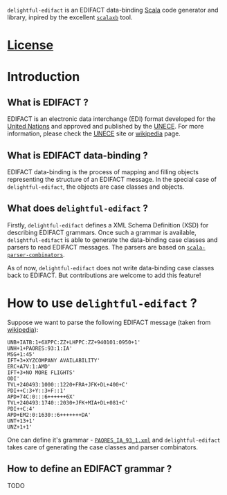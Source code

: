 `delightful-edifact` is an EDIFACT data-binding [Scala](https://www.scala-lang.org/) code generator and library, inpired
by the excellent [`scalaxb`](https://scalaxb.org/) tool.

# [License](LICENSE.md)

# Introduction

## What is EDIFACT ?

EDIFACT is an electronic data interchange (EDI) format developed for the [United Nations](https://www.un.org/)
and approved and published by the [UNECE](https://www.unece.org/). For more information, please check the
[UNECE](https://www.unece.org/) site or [wikipedia](https://en.wikipedia.org/wiki/EDIFACT) page.

## What is EDIFACT data-binding ?

EDIFACT data-binding is the process of mapping and filling objects representing the structure of an EDIFACT message. In
the special case of `delightful-edifact`, the objects are case classes and objects.

## What does `delightful-edifact` ?

Firstly, `delightful-edifact` defines a XML Schema Definition (XSD) for describing EDIFACT grammars. Once such a grammar
is available, `delightful-edifact` is able to generate the data-binding case classes and parsers to read EDIFACT messages.
The parsers are based on [`scala-parser-combinators`](https://github.com/scala/scala-parser-combinators).

As of now, `delightful-edifact` does not write data-binding case classes back to EDIFACT. But contributions are welcome
to add this feature!

# How to use `delightful-edifact` ?

Suppose we want to parse the following EDIFACT message (taken from [wikipedia](https://en.wikipedia.org/wiki/EDIFACT)):

```
UNB+IATB:1+6XPPC:ZZ+LHPPC:ZZ+940101:0950+1'
UNH+1+PAORES:93:1:IA'
MSG+1:45'
IFT+3+XYZCOMPANY AVAILABILITY'
ERC+A7V:1:AMD'
IFT+3+NO MORE FLIGHTS'
ODI'
TVL+240493:1000::1220+FRA+JFK+DL+400+C'
PDI++C:3+Y::3+F::1'
APD+74C:0:::6++++++6X'
TVL+240493:1740::2030+JFK+MIA+DL+081+C'
PDI++C:4'
APD+EM2:0:1630::6+++++++DA'
UNT+13+1'
UNZ+1+1'
```

One can define it's grammar - [`PAORES_IA_93_1.xml`](src/test/resources/PAORES_IA_93_1.xml) and `delightful-edifact` takes
care of generating the case classes and parser combinators.

## How to define an EDIFACT grammar ?

TODO

